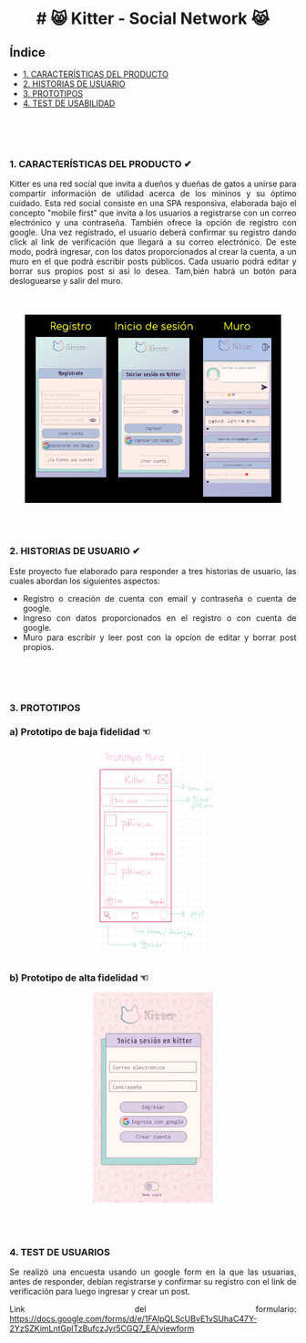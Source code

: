 <h1 align="center"># 😸 Kitter - Social Network 😹 </div>


## Índice

* [1. CARACTERÍSTICAS DEL PRODUCTO](#1-definición-del-producto)
* [2. HISTORIAS DE USUARIO](#2-historias-de-usuarios)
* [3. PROTOTIPOS](#3-prototipos)
* [4. TEST DE USABILIDAD](#4-test-de-usabilidad)
<br>
  <br>
   <br>

 ### 1. CARACTERÍSTICAS DEL PRODUCTO ✔
 
 <div align="justify">
 Kitter es una red social que invita a dueños y dueñas de gatos a unirse para compartir información de utilidad acerca de los mininos y su óptimo cuidado. Esta red social consiste en una SPA responsiva, elaborada bajo el concepto "mobile first" que invita a los usuarios a registrarse con un correo electrónico y una contraseña. También ofrece la opción de registro con google. Una vez registrado, el usuario deberá confirmar su registro dando click al link de verificación que llegará a su correo electrónico. De este modo, podrá ingresar, con los datos proporcionados al crear la cuenta, a un muro en el que podrá escribir posts públicos.
Cada usuario podrá editar y borrar sus propios post si así lo desea. Tam,bién habrá un botón para desloguearse y salir del muro.
 </div>
 <br>
  <br>
   <br>
 <div align="center">
<img src="src/assets/img/vista1.png" align="center" width="450" height="330" > 
 </div>
<br>
  <br>
   <br>      


### 2. HISTORIAS DE USUARIO ✔

<div align="justify">
Este proyecto fue elaborado para responder a tres historias de usuario, las cuales abordan los siguientes aspectos:

- Registro o creación de cuenta con email y contraseña o cuenta de google.
- Ingreso con datos proporcionados en el registro o con cuenta de google.
- Muro para escribir y leer post con la opcíon de editar y borrar post propios.
  </div>
<br>
  <br>
   <br>


### 3. PROTOTIPOS

<h3 align="left">
a) Prototipo de baja fidelidad ☜
 </h3>
 <div align="center">
<img src="src/assets/img/PrototypeLD.png" width="210" height="368" > 
</div>

<h3 align="left">
b) Prototipo de alta fidelidad ☜
 </h3>
 <div align="center">
<img src="src/assets/img/PrototypeHD.png" width="210" height="368"> 
 </div>
<br>
  <br>
   <br>

### 4. TEST DE USUARIOS

  <div align="justify">
Se realizó una encuesta usando un google form en la que las usuarias, antes de responder, debían registrarse y confirmar su registro con el link de verificación para luego ingresar y crear un post.

Link del formulario: https://docs.google.com/forms/d/e/1FAIpQLScUBvE1vSUhaC47Y-2YzSZKimLntGplTzBufczJyr5CGQ7_EA/viewform
  </div>
